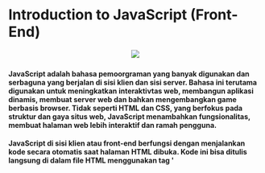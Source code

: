 # Introduction to JavaScript (Front-End)

<p align="center">
  <a href="https://skillicons.dev">
    <img src="https://skillicons.dev/icons?i=js" />
  </a>
</p>

#### JavaScript adalah bahasa pemoorgraman yang banyak digunakan dan serbaguna yang berjalan di sisi klien dan sisi server. Bahasa ini terutama digunakan untuk meningkatkan interaktivtas web, membangun aplikasi dinamis, membuat server web dan bahkan mengembangkan game berbasis browser. Tidak seperti HTML dan CSS, yang berfokus pada struktur dan gaya situs web, JavaScript menambahkan fungsionalitas, membuat halaman web lebih interaktif dan ramah pengguna. 
#### JavaScript di sisi klien atau front-end berfungsi dengan menjalankan kode secara otomatis saat halaman HTML dibuka. Kode ini bisa ditulis langsung di dalam file HTML menggunakan tag '<script>' atau disimpan dalam file terpisah dengan ekstensi '.js', lalu dihubungkan ke HTML. Eksekusi JavaScript terjadi di browser pengguna, bukan di server web. Ketika seseornf membuka halaman web, skrip akan diunduh dan dijalankan di browser. Namun, jika browser tidak mendukung JavaScript, tampilan halaman bisa berbeda, dan beberapa fungsi interaktif mungkin tidak berjalan dengan baik.
### Penggunaan JavaScript:
#### 1. Membuat Website yang interaktif
JavaScript meningkatkan pengalaman pengguna dengan menambahkan fitur-fitur dinamis seperti efek hover, tombol yang bisa diklik, pembaruan secara langsung, dan animasi. Dengan JavaScript, pengguna bisa memperbesar gambar, memeriksa input formulir, dan menyisipkan multimedia seperti video atau peta, sehingga website menjadi lebih menarik dan fungsional.
#### 2. Mengembangkan Aplikasi Web dan Mobile
JavaScript sangat populer dalam pembuatan aplikasi web dan mobile, menggunakan framework seperti React, Vue.js, Angular, dan React Native. Framework ini mempermudah pengembangan dengan menyediakan komponen yang bisa digunakan kembali dan pengelolaan status yang efisien. Selain itu, JavaScript juga berfungsi dengan API Browser dan pihak ketiga untuk mengambil data, memproses input pengguna, dan mengintegrasikan layanan seperti media sosial, pembayaran, dan geolokasi.
#### 3. Membangun Server Web
Dengan Node.js, JavaScript tidak hanya digunakan untuk pengembangan front-end, tetapi juga mendukung aplikasi back-end. JavaScript memungkinkan pembuatan server web yang dapat diskalakan, yang mampu menangani pemrosesan data, komunikasi secara real-time, dan interaksi dengan basis data. Arsitekturnya yang non-blocking membuatnya sangat cocok untuk aplikasi yang memerlukan kinerja tinggi, seperti aplikasi chat dan layanan streaming.
#### 4. Membuat Games
JavaScript memiliki peran penting dalam pengembangan permainan berbasis web, menggunakan framework seperti Phaser dan Three.js untuk menciptakan grafik 2D dan 3D yang menarik. Karena JavaScript dapat dijalankan langsung di browser, permainan bisa dimainkan tanpa perlu perangkat lunak tambahan, sehingga pengembangan dan distribusinya menjadi lebih mudah diakses.


### Kelebihan dan Kekurangan JavaScript
* Pengembangan front-end adalah proses menciptakan tampilan antarmuka pengguna untuk situs web atau aplikasi. Antarmuka ini berperan penting dalam menggunakan menentukan bagaimana situs atau aplikasi tersebut terlihat dan dirasakan oleh pengguna. Salah satu keuntungan dari pengembangan front-end adalah kemampuannya untuk menghasilkan desain yang responsif, yang tentunya meningkatkan pengalaman pengguna. Dengan menggunakan teknologi seperti HTML, CSS, dan JavaScript, para pengembang dapat menciptakan antarmuka yang menarik dan mampu menarik perhatian pengguna. Pengembangan front-end juga memungkinkan pembuatan prototipe dan iterasi dengan cepat karena adanya umpan balik visual. Selain itu, bidang ini juga mendorong kreativitas dan inovasi.
* Meskipun memiliki fleksibilitas kreatif, front-end menghadapi masalah terkati kompatibilitas browser dan kinerja. Perbedaan antar browser dapat menyebabkan ketidaksesuaian dalam tampilan, sehingga memerlukan pengujian dan pemecahan masalah yang mendalam. Fokus pada antarmuka pengguna juga mungkin memerlukan langkah-langkah keamanan yang ketat, karena hal ini dapat mengekspos kelemahan yang bisa dimanfaatkan oleh pihak yang tidak bertanggung jawab.


### Tren Pengembangan JavaScript 2025  
#### 1. Pencocokan Pola dalam JavaScript
  Pencocokan pola memberikan kesempatan bagi pengembanga untuk menulis kode yang lebih rapi dan singkat dibandingkan dengan penggunaan pernyataan if-else tau switch yang biasa. Dengan cara ini, logika kondisional yang rumit bisa disederhanakan sehingga kode menjadi lebih mudah dibaca dan dimengerti. Selain itu, metode ini memastikan bahwa semua kemungkinan situasi sudah ditangani, yang mengurangi kemungkinan terjadinya bug karena skenario yang terlewat. Sintaksis deklaratif yang digunakan juga membantu pengembang untuk lebih fokus pada tujuan logika program, bukan pada rincian implementasinya, sehingga kode menjadi intuitif dan lebih mudah untuk dirawat. Contohnya menggunakan cara ts-pattern:  
  ![sleep](tspattern1.png)
#### 2. Merangkul Fitur JavaScript Modern
  Fitur-fitur ini sangat penting karena berpengaruh langsung terhadap efisiensi dan keandalan dalam pengembangan perangkat lunak. Dengan sintaks yang lebih sederhana, para pengembang bisa menulis kode dengan lebih cepat dan efisien, yang tentunya meningkatkan produktivitas mereka. Selain itu keterbacaan kode juga menjadi lebih baik berkat fitur-fitur seperti destrukturisasi dan literal templat yang memungkinlan penulisan kode yang lebih ringkas, intuitif dan mudah dipahami oleh anggota tim pengembang lainnya. Tidak hanya itu, fitur seperti rantai opsional dan penggabungan nullish juga membantu mengurangi kemungkinan terjadinya kesalahan runtime yang sering muncul, seperti akses ke properti objek yang tidak ada atau nilai null tidak terduga. Dengan adanya mekanisme ini, para pengembang dapat memastikan bahwa aplikasi yang mereka buat lebih stabil, aman, dan mudah untuk dipelihara dalam jangka panjang.
- Fungsi panah memberikan cara yang lebih sederhana dan mudah dipahami untuk mendefinisikan fungsi, terutama dalam pemrograman fungsional. Salah satu keuntungannya adalah tidak mengikat konteks `this` sendiri, sehingga bisa menghindari kesalahan yang sering terjadi saat berurusan dengan objek dan kelas. Ini membuatnya sangat cocok digunakan dalam callback, terutama dalam metode array seperti `map`, `filter`, dan `reduce`, di mana fungsi panah dapat membuat sintaksis lebih ringkas dan meningkatkan keterbacaan kode. Dengan bentuk yang lebih sederhana, fungsi panah membantu pengembang menulis kode yang lebih bersih dan efisien tanpa mengorbankan kejelasan.
   ![sleep](panah1.png)
- Literal templat memberikan kemudahan bagi pengembang untuk membuat string yang lebih fleksibel dan mudah dipahami dengan menggunakan backtick (`). Dengan adanya fitur interpolasi, pengembang bisa langsung menyisipkan variabel ke dalam string tanpa perlu menggunakan operator penggabungan, sehingga kode menjadi lebih ringkas. Selain itu, literal templat juga mendukung string multiline tanpa memerlukan karakter khusus, yang sangat membantu saat menyusun teks panjang atau HTML yang dinamis. Dalam pengembangan web, fitur ini sering dimanfaatkan untuk mempermudah pembuatan elemen HTML secara programatis, sehingga meningkatkan keterbacaan dan efisiensi kode.
  ![sleep](literaltemplat1.png)
- Destrukturisasi memberikan kemudahan bagi pengembang untuk mengambil nilai dari array atau objek dengan cara yang lebih sederhana dan mudah dipahami. Dengan sintaks yang jelas, destrukturisasi membantu mengurangi pengulangan kode saat mengakses elemen atau properti, sehingga membuat kode lebih mudah dibaca dan lebih efisien.
  ![sleep](destrukturisasi1.png)
#### 3. Pemrograman Asinkron Tingkat Lanjut
   Asinkron JavaScript merupakan salah satu fitur paling hebat yang dimilikinya, yang memungkinkan para pengembang untuk mengelola tugas-tugas seperti permintaan API, kueri basis data, dan iteraksi pengguna tanpa harus mengehntikam eksekusi kode lainnya. Dengan memahami teknik asinkron yang lebih kompleks, pengembang bisa membuat aplikasi yang lebih responsif dan efisien. Pola asinkron ini menjadi bagian pentng dalam kerangka kerja modern seperti React, Vue dan Next.js. Dengan semakin populernya aplikasi real-time, teknologi seperti WebSockets dan Server-Sent Events (SSE) menjadi sangat penting untuk komunikasi dua arah yang lancar.
  ![sleep](asinkron1.png)
#### 4. Pengalaman Pengguna (UX) dan Aksesibilitas yang disempurnakan
  TypeScript kini menjadi pilihan utama dakam pengembangan JavaScript modern karena menawarkan pengetikan statis yang dapat mengurangi kesalahan dan meningkatkan kemampuan untuk berkembang. Sebagai superset dari JavaScript, TypeScript memungkinkan para pengembang untuk menetapkan tipe pada variabel, fungsi dan objek, sehingga dapat menghindari kesalahan saat runtime dan memperbaiki pengalaman pengkodean dengan fitur seperti IntelliSense. Dengan semakin banyaknya adopsi, terutama dalam proyek-proyek besar, TypeScript memberikan banyak keuntungan, seperti deteksi kesalahan yang lebih awal, dukungan alat yang lebih baik di IDE seperti VS Code, serta kemudahan dalam pemeliharaan untuk tim yang besar. Selain itu, karena TypeScript dikompliasi menjadi JavaScript biasa, ia tetap dapat digunakan di berbagai lingkungan JavaScript, menjadikannya pilihan yang fleksibel dan kuat untuk pengembanga aplikasi modern.
- TypeScript sangat cocok digunakan dengan React karena memberikan keamanan tipe pada props dan state, yang membuat kode lebih dapat diandalkan dan lebih mudah untuk dipelihara.
- TypeScript meningkatkan pengembangan sisi server dengan Node.js dengan menjamin keakuratan API dan middleware, sehingga meningkatkan keandalan dan pemeliharaan kode.
- Vue 3 dikembangkan dengan dukungan penuh untuk TypeScript. 
  
HTC Global Services memiliki misi untuk menawarkan solusi teknologi informasi dan proses bisnis yang inovatif, yang dapat mendorong transformasi digital bagi berbagai organisasi di seluruh dunia. Mereka menyediakan layanan seperti pengembangan aplikasi, komputasi awan, analisis data, keamanan siber, serta solusi perusahaan seperti ERP dan CRM. Dengan memanfaatkan teknologi, HTC membantu perusahaan meningkatkan efisiensi, memperbaiki pengalaman pelanggan, dan mengoptimalkan operasi mereka. Dengan penekanan pada kolaborasi dan pembelajaran yang berkelanjutan, perusahaan ini berusaha untuk memberikan solusi yang disesuaikan dengan kebutuhan berbagai industri yang terus berkembang, sehingga memastikan pertumbuhan jangka panjang dan daya saing di era digital.\
HTC Global Services memanfaatkan JavaScript untuk mendukung pengembangan aplikasi web dan mobile yang modern, responsif, dan interaktif. Dengan menggunakan teknologi ini, HTC berusaha meningkatkan pengalaman pengguna melalui antarmuka yang dinamis dan mempercepat proses pengembangan dengan framework seperti React, Angular, dan Node.js. Selain itu, JavaScript juga memungkinkan pembuatan aplikasi berbasis web dan cloud yang dapat diskalakan dan fleksibel, mendukung transformasi digital di berbagai industri. Dengan menerapkan teknik seperti pemrosesan asinkron dan rendering sisi klien, HTC memastikan bahwa aplikasi yang dikembangkan memiliki performa tinggi dan dapat memenuhi kebutuhan bisnis modern dengan efisien.

